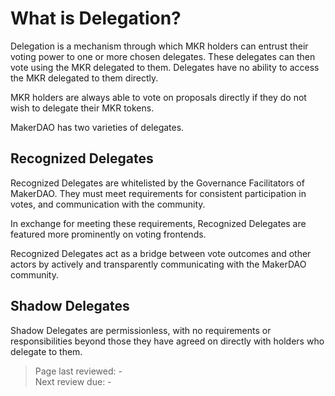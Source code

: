 # What is Delegation?

Delegation is a mechanism through which MKR holders can entrust their voting power to one or more chosen delegates. These delegates can then vote using the MKR delegated to them. Delegates have no ability to access the MKR delegated to them directly.

MKR holders are always able to vote on proposals directly if they do not wish to delegate their MKR tokens.

MakerDAO has two varieties of delegates.

## Recognized Delegates
Recognized Delegates are whitelisted by the Governance Facilitators of MakerDAO. They must meet requirements for consistent participation in votes, and communication with the community.

In exchange for meeting these requirements, Recognized Delegates are featured more prominently on voting frontends.

Recognized Delegates act as a bridge between vote outcomes and other actors by actively and transparently communicating with the MakerDAO community.

## Shadow Delegates
Shadow Delegates are permissionless, with no requirements or responsibilities beyond those they have agreed on directly with holders who delegate to them.

>Page last reviewed: -  
>Next review due: -  

